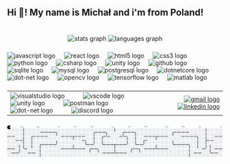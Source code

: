 <h2 align="left">Hi 👋! My name is Michał and i'm from Poland!</h2>

###

<br clear="both">

<div align="center">
  <img src="https://github-readme-stats.vercel.app/api?username=Kixhap&hide_title=true&hide_rank=true&show_icons=true&include_all_commits=false&count_private=true&disable_animations=false&theme=dracula&locale=en&hide_border=false" height="150" alt="stats graph"  />
  <img src="https://github-readme-stats.vercel.app/api/top-langs?username=Kixhap&locale=en&hide_title=false&layout=compact&card_width=320&langs_count=5&theme=dracula&hide_border=false" height="150" alt="languages graph"  />
</div>

###

<div align="left">
  <img src="https://cdn.jsdelivr.net/gh/devicons/devicon/icons/javascript/javascript-original.svg" height="30" alt="javascript logo"  />
  <img width="12" />
  <img src="https://cdn.jsdelivr.net/gh/devicons/devicon/icons/react/react-original.svg" height="30" alt="react logo"  />
  <img width="12" />
  <img src="https://cdn.jsdelivr.net/gh/devicons/devicon/icons/html5/html5-original.svg" height="30" alt="html5 logo"  />
  <img width="12" />
  <img src="https://cdn.jsdelivr.net/gh/devicons/devicon/icons/css3/css3-original.svg" height="30" alt="css3 logo"  />
  <img width="12" />
  <img src="https://cdn.jsdelivr.net/gh/devicons/devicon/icons/python/python-original.svg" height="30" alt="python logo"  />
  <img width="12" />
  <img src="https://cdn.jsdelivr.net/gh/devicons/devicon/icons/csharp/csharp-original.svg" height="30" alt="csharp logo"  />
  <img width="12" />
  <img src="https://cdn.jsdelivr.net/gh/devicons/devicon/icons/unity/unity-original.svg" height="30" alt="unity logo"  />
  <img width="12" />
  <img src="https://cdn.jsdelivr.net/gh/devicons/devicon/icons/github/github-original.svg" height="30" alt="github logo"  />
  <img width="12" />
  <img src="https://cdn.jsdelivr.net/gh/devicons/devicon/icons/sqlite/sqlite-original.svg" height="30" alt="sqlite logo"  />
  <img width="12" />
  <img src="https://cdn.jsdelivr.net/gh/devicons/devicon/icons/mysql/mysql-original.svg" height="30" alt="mysql logo"  />
  <img width="12" />
  <img src="https://cdn.jsdelivr.net/gh/devicons/devicon/icons/postgresql/postgresql-original.svg" height="30" alt="postgresql logo"  />
  <img width="12" />
  <img src="https://cdn.jsdelivr.net/gh/devicons/devicon/icons/dotnetcore/dotnetcore-original.svg" height="30" alt="dotnetcore logo"  />
  <img width="12" />
  <img src="https://cdn.jsdelivr.net/gh/devicons/devicon/icons/dot-net/dot-net-original.svg" height="30" alt="dot-net logo"  />
  <img width="12" />
  <img src="https://cdn.jsdelivr.net/gh/devicons/devicon/icons/opencv/opencv-original.svg" height="30" alt="opencv logo"  />
  <img width="12" />
  <img src="https://cdn.jsdelivr.net/gh/devicons/devicon/icons/tensorflow/tensorflow-original.svg" height="30" alt="tensorflow logo"  />
  <img width="12" />
  <img src="https://cdn.jsdelivr.net/gh/devicons/devicon/icons/matlab/matlab-original.svg" height="30" alt="matlab logo"  />
</div>

###

<table>
  <tr>
    <td align="left">
      <img src="https://skillicons.dev/icons?i=visualstudio" height="45" alt="visualstudio logo" />
      <img width="35" />
      <img src="https://skillicons.dev/icons?i=vscode" height="45" alt="vscode logo" />
      <img width="35" />
      <img src="https://skillicons.dev/icons?i=unity" height="45" alt="unity logo" />
      <img width="35" />
      <img src="https://skillicons.dev/icons?i=postman" height="45" alt="postman logo" />
      <img width="35" />
      <img src="https://skillicons.dev/icons?i=dotnet" height="45" alt="dot-net logo" />
      <img width="35" />
      <img src="https://skillicons.dev/icons?i=discord" height="45" alt="discord logo" />
    </td>
    <td align="right">
      <a href="mailto:michal.wojcik0612@gmail.com" target="_blank">
        <img src="https://img.shields.io/static/v1?message=Gmail&logo=gmail&label=&color=D14836&logoColor=white&labelColor=&style=for-the-badge" height="45" alt="gmail logo" />
      </a>
      <a href="https://www.linkedin.com/in/michał-wójcik-2981522a8" target="_blank">
        <img src="https://img.shields.io/static/v1?message=LinkedIn&logo=linkedin&label=&color=0077B5&logoColor=white&labelColor=&style=for-the-badge" height="45" alt="linkedin logo" />
      </a>
    </td>
  </tr>
</table>


###

<picture>
  <source media="(prefers-color-scheme: dark)" srcset="https://raw.githubusercontent.com/Kixhap/Kixhap/output/pacman-contribution-graph-dark.svg">
  <source media="(prefers-color-scheme: light)" srcset="https://raw.githubusercontent.com/Kixhap/Kixhap/output/pacman-contribution-graph.svg">
  <img alt="pacman contribution graph" src="https://raw.githubusercontent.com/Kixhap/Kixhap/output/pacman-contribution-graph.svg">
</picture>

###
